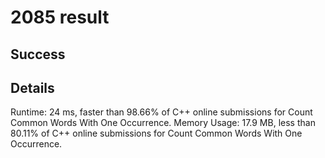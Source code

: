 # 2085 result

## Success

## Details

Runtime: 24 ms, faster than 98.66% of C++ online submissions for Count Common Words With One Occurrence.
Memory Usage: 17.9 MB, less than 80.11% of C++ online submissions for Count Common Words With One Occurrence.
